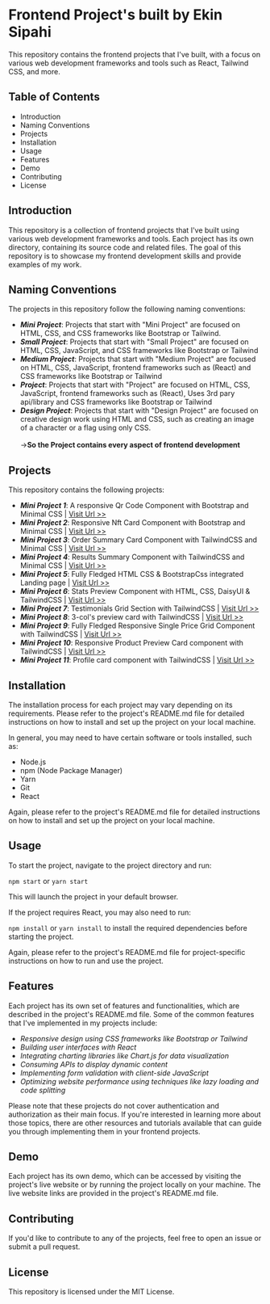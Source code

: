 # Frontend Project's built by Ekin Sipahi

This repository contains the frontend projects that I've built, with a focus on various web development frameworks and tools such as React, Tailwind CSS, and more.

## Table of Contents

* Introduction
* Naming Conventions
* Projects
* Installation
* Usage
* Features
* Demo
* Contributing
* License

## Introduction

This repository is a collection of frontend projects that I've built using various web development frameworks and tools. Each project has its own directory, containing its source code and related files. The goal of this repository is to showcase my frontend development skills and provide examples of my work.

## Naming Conventions

The projects in this repository follow the following naming conventions:

* ***Mini Project***: Projects that start with "Mini Project" are focused on HTML, CSS, and CSS frameworks like Bootstrap or Tailwind.
* ***Small Project***: Projects that start with "Small Project" are focused on HTML, CSS, JavaScript, and CSS frameworks like Bootstrap or Tailwind
* ***Medium Project***: Projects that start with "Medium Project" are focused on HTML, CSS, JavaScript, frontend frameworks such as (React) and CSS frameworks like Bootstrap or Tailwind
* ***Project***: Projects that start with "Project" are focused on HTML, CSS, JavaScript, frontend frameworks such as (React), Uses 3rd pary api/library and CSS frameworks like Bootstrap or Tailwind
* ***Design Project***: Projects that start with "Design Project" are focused on creative design work using HTML and CSS, such as creating an image of a character or a flag using only CSS.
<br><br>
->**So the Project contains every aspect of frontend development**

## Projects
This repository contains the following projects:

* ***Mini Project 1***: A responsive Qr Code Component with Bootstrap and Minimal CSS | [Visit Url >>](https://cute-parfait-4a7931.netlify.app/)
* ***Mini Project 2***: Responsive Nft Card Component with Bootstrap and Minimal CSS | [Visit Url >>](https://lucent-palmier-325912.netlify.app/)
* ***Mini Project 3***: Order Summary Card Component with TailwindCSS and Minimal CSS | [Visit Url >>](https://644c230c1e322e08bd3bfbc6--jolly-cendol-2b22ab.netlify.app/)
* ***Mini Project 4***: Results Summary Component with TailwindCSS and Minimal CSS | [Visit Url >>](https://644da621cd7cb56a6b2805fe--adorable-palmier-f5af52.netlify.app/)
* ***Mini Project 5***: Fully Fledged HTML CSS & BootstrapCss integrated Landing page | [Visit Url >>](https://644eef5579d552232f2bd675--mellifluous-crumble-8f7571.netlify.app/)
* ***Mini Project 6***: Stats Preview Component with HTML, CSS, DaisyUI & TailwindCSS | [Visit Url >>](https://6450222b6a3f5b25ed9d6032--velvety-trifle-7b5f97.netlify.app/) 
* ***Mini Project 7***: Testimonials Grid Section with TailwindCSS | [Visit Url >>](https://superlative-babka-168cd5.netlify.app/public/) 
* ***Mini Project 8***: 3-col's preview card with TailwindCSS | [Visit Url >>](https://6458fba1a0896438d38ca670--glowing-creponne-0d0590.netlify.app/public/)
* ***Mini Project 9***: Fully Fledged Responsive Single Price Grid Component with TailwindCSS | [Visit Url >>](https://645a9b19605f5a26d1ad9190--unique-boba-a323cd.netlify.app/public/)
* ***Mini Project 10***: Responsive Product Preview Card component with TailwindCSS | [Visit Url >>](https://645d0fc91e786404049846e1--resonant-swan-0e6029.netlify.app/public/)
* ***Mini Project 11***: Profile card component with TailwindCSS | [Visit Url >>](https://645ea39600a4713dc917e4a4--wonderful-monstera-27d25c.netlify.app/public/)
## Installation

The installation process for each project may vary depending on its requirements. Please refer to the project's README.md file for detailed instructions on how to install and set up the project on your local machine.

In general, you may need to have certain software or tools installed, such as:

* Node.js
* npm (Node Package Manager)
* Yarn
* Git
* React

Again, please refer to the project's README.md file for detailed instructions on how to install and set up the project on your local machine.

## Usage

To start the project, navigate to the project directory and run:

`npm start` or `yarn start`

This will launch the project in your default browser.

If the project requires React, you may also need to run:

`npm install` or `yarn install`
to install the required dependencies before starting the project.

Again, please refer to the project's README.md file for project-specific instructions on how to run and use the project.

## Features

Each project has its own set of features and functionalities, which are described in the project's README.md file. Some of the common features that I've implemented in my projects include:

* *Responsive design using CSS frameworks like Bootstrap or Tailwind*
* *Building user interfaces with React*
* *Integrating charting libraries like Chart.js for data visualization*
* *Consuming APIs to display dynamic content*
* *Implementing form validation with client-side JavaScript*
* *Optimizing website performance using techniques like lazy loading and code splitting*

Please note that these projects do not cover authentication and authorization as their main focus. If you're interested in learning more about those topics, there are other resources and tutorials available that can guide you through implementing them in your frontend projects.


## Demo
Each project has its own demo, which can be accessed by visiting the project's live website or by running the project locally on your machine. The live website links are provided in the project's README.md file.


## Contributing
If you'd like to contribute to any of the projects, feel free to open an issue or submit a pull request.

## License
This repository is licensed under the MIT License.
